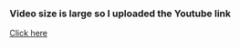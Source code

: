 ### Video size is large so I uploaded the Youtube link

<a href="./product/download.html" target="_top">Click here</a>




